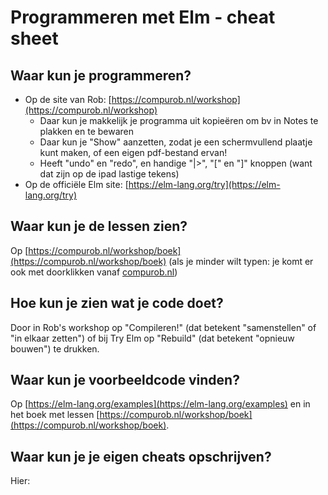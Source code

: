 # Programmeren met Elm - cheat sheet

## Waar kun je programmeren?
* Op de site van Rob: [https://compurob.nl/workshop](https://compurob.nl/workshop)
  * Daar kun je makkelijk je programma uit kopieëren om bv in Notes te plakken en te bewaren
  * Daar kun je "Show" aanzetten, zodat je een schermvullend plaatje kunt maken, of een eigen pdf-bestand ervan!
  * Heeft "undo" en "redo", en handige "|>", "[" en "]" knoppen (want dat zijn op de ipad lastige tekens)
* Op de officiële Elm site: [https://elm-lang.org/try](https://elm-lang.org/try)

## Waar kun je de lessen zien?

Op [https://compurob.nl/workshop/boek](https://compurob.nl/workshop/boek) (als je minder wilt typen: je komt er ook met doorklikken vanaf [compurob.nl](https://compurob.nl))

## Hoe kun je zien wat je code doet?

Door in Rob's workshop op "Compileren!" (dat betekent "samenstellen" of "in elkaar zetten") of bij Try Elm op "Rebuild" (dat betekent "opnieuw bouwen") te drukken.

## Waar kun je voorbeeldcode vinden?
Op [https://elm-lang.org/examples](https://elm-lang.org/examples) en in het boek met lessen [https://compurob.nl/workshop/boek](https://compurob.nl/workshop/boek).

## Waar kun je je eigen cheats opschrijven?
Hier:

